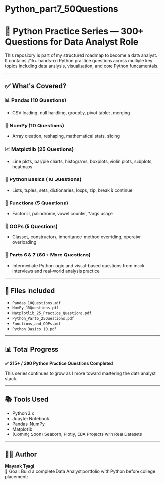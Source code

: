# Python_part7_50Questions
# 🐍 Python Practice Series — 300+ Questions for Data Analyst Role

This repository is part of my structured roadmap to become a data analyst.  
It contains 215+ hands-on Python practice questions across multiple key topics including data analysis, visualization, and core Python fundamentals.

---

## ✅ What's Covered?

### 📊 Pandas (10 Questions)
- CSV loading, null handling, groupby, pivot tables, merging

### 🔢 NumPy (10 Questions)
- Array creation, reshaping, mathematical stats, slicing

### 📈 Matplotlib (25 Questions)
- Line plots, bar/pie charts, histograms, boxplots, violin plots, subplots, heatmaps

### 🧱 Python Basics (10 Questions)
- Lists, tuples, sets, dictionaries, loops, zip, break & continue

### 🔁 Functions (5 Questions)
- Factorial, palindrome, vowel counter, *args usage

### 🧰 OOPs (5 Questions)
- Classes, constructors, inheritance, method overriding, operator overloading

### 🚀 Parts 6 & 7 (60+ More Questions)
- Intermediate Python logic and visual-based questions from mock interviews and real-world analysis practice

---

## 📂 Files Included
- `Pandas_10Questions.pdf`
- `NumPy_10Questions.pdf`
- `Matplotlib_25_Practice_Questions.pdf`
- `Python_Part6_25Questions.pdf`
- `Functions_and_OOPs.pdf`
- `Python_Basics_10.pdf`

---

## 📊 Total Progress
**✅ 215+ / 300 Python Practice Questions Completed**

This series continues to grow as I move toward mastering the data analyst stack.

---

## 📚 Tools Used
- Python 3.x
- Jupyter Notebook
- Pandas, NumPy
- Matplotlib
- (Coming Soon) Seaborn, Plotly, EDA Projects with Real Datasets

---

## 👨‍💻 Author
**Mayank Tyagi**  
🎯 Goal: Build a complete Data Analyst portfolio with Python before college placements.
